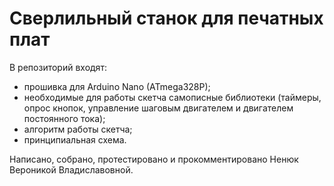 # Сверлильный станок для печатных плат
В репозиторий входят:
+ прошивка для Arduino Nano (ATmega328P);
+ необходимые для работы скетча самописные библиотеки (таймеры, опрос кнопок, управление шаговым двигателем и двигателем постоянного тока);
+ алгоритм работы скетча;
+ принципиальная схема.

Написано, собрано, протестировано и прокомментировано Ненюк Вероникой Владиславовной. 
